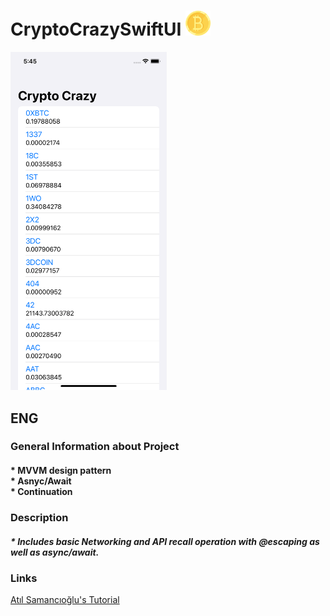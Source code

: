 # CryptoCrazySwiftUI <img src="https://github.com/SezginCiftci/CryptoCrazySwiftUI/blob/main/bitcoin.png" width="40">

<img src="https://github.com/SezginCiftci/CryptoCrazySwiftUI/blob/main/CryptoCrazyScreen.png" width="250">

## ENG

### General Information about Project

#### * MVVM design pattern <br/> * Asnyc/Await <br/>* Continuation <br/>  

### Description   

##### * Includes basic Networking and API recall operation with @escaping as well as async/await. 

### Links 

<a href="https://www.udemy.com/course/ios-gelistirme-kursu/learn/lecture/28058710#overview" target="_blank">Atıl Samancıoğlu's Tutorial</a>
